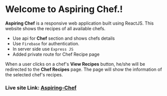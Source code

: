 # Welcome to Aspiring Chef.!

**Aspiring Chef** is a responsive web application built using ReactJS. This website shows the recipes of all available chefs.
- Use api for **Chef** section and shows chefs details
- Use `Firebase` for authentication.
- In server side use `Express JS`
- Added private route for Chef Recipe page

When a user clicks on a chef's **View Recipes** button, he/she will be redirected to the **Chef Recipes** page. The page will show the information of the selected chef's recipes.

### Live site Link: [Aspiring-Chef](https://aspiring-chef-client.web.app/)